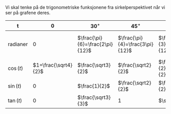 Vi skal tenke på de trigonometriske funksjonene fra sirkelperspektivet når vi ser på grafene deres. 

| t         | $0$                  | $30^\circ$                      | $45^\circ$                      | $60^\circ$                      | $90^\circ$                      | $120^\circ$                      | $135^\circ$                        | $150^\circ$                       | $180^\circ$              |
| --------- | -------------------- | ------------------------------- | ------------------------------- | ------------------------------- | ------------------------------- | -------------------------------- | ---------------------------------- | --------------------------------- | ------------------------ |
| radianer  | 0                    | $\frac{\pi}{6}=\frac{2\pi}{12}$ | $\frac{\pi}{4}=\frac{3\pi}{12}$ | $\frac{\pi}{3}=\frac{4\pi}{12}$ | $\frac{\pi}{2}=\frac{6\pi}{12}$ | $\frac{4\pi}{6}=\frac{8\pi}{12}$ | $\frac{3\pi}{4} = \frac{9\pi}{12}$ | $\frac{5\pi}{6}=\frac{10\pi}{12}$ | $\pi = \frac{12\pi}{12}$ |
| $\cos(t)$ | $1=\frac{\sqrt4}{2}$ | $\frac{\sqrt3}{2}$              | $\frac{\sqrt2}{2}$              | $\frac{1}{2}=\frac{\sqrt1}{2}$  | $0=\frac{\sqrt0}{2}$            | $-\frac{1}{2}$                   | $-\frac{\sqrt2}{2}$                | $-\frac{\sqrt3}{2}$               | $-1$                     |
| $\sin(t)$ | $0$                  | $\frac{1}{2}$                   | $\frac{\sqrt2}{2}$              | $\frac{\sqrt3}{2}$              | 1                               | $\frac{\sqrt3}{2}$               | $\frac{\sqrt2}{2}$                 | $\frac{1}{2}$                     | 0                        |
| $\tan(t)$ | $0$                  | $\frac{\sqrt3}{3}$              | $1$                             | $\sqrt3$                        | udefinert                       | $-\sqrt3$                        | $-\frac{1}{2}$                     | $-\frac{\sqrt3}{3}$               | 0                        |

